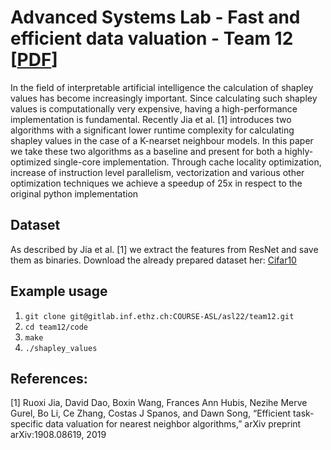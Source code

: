 # Advanced Systems Lab - Fast and efficient data valuation - Team 12 [[PDF](https://gitlab.inf.ethz.ch/COURSE-ASL/asl22/team12/-/tree/master/report/12_report.pdf)]
In the field of interpretable artificial intelligence the calculation of shapley values has become increasingly important. Since calculating such shapley values is computationally very expensive, having a high-performance implementation is fundamental. Recently Jia et al. [1] introduces two algorithms with a significant lower runtime complexity for calculating shapley values in the case of a K-nearset neighbour models. In this paper we take these two algorithms as a baseline and present for both a highly-optimized single-core implementation. Through cache locality optimization, increase of instruction level parallelism, vectorization and various other optimization techniques we achieve a speedup of 25x in respect to the original python implementation

## Dataset
As described by Jia et al. [1] we extract the features from ResNet and save them as binaries. Download the already prepared dataset her:
[Cifar10](https://polybox.ethz.ch/index.php/s/flCES6dSsSL7LKD)

## Example usage
1. ```git clone git@gitlab.inf.ethz.ch:COURSE-ASL/asl22/team12.git```
2. ```cd team12/code```
3. ```make```
4. ```./shapley_values```

## References:
[1] Ruoxi Jia, David Dao, Boxin Wang, Frances Ann Hubis, Nezihe Merve Gurel, Bo Li, Ce Zhang, Costas J Spanos, and Dawn Song, “Efficient task-specific data valuation for nearest neighbor algorithms,” arXiv preprint arXiv:1908.08619, 2019